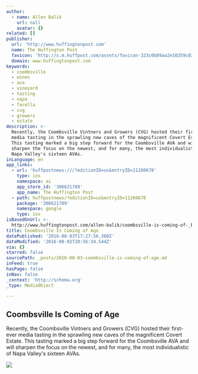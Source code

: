 ```yaml
---
author:
  - name: Allen Balik
    url: null
    avatar: {}
related: []
publisher:
  url: 'http://www.huffingtonpost.com'
  name: The Huffington Post
  favicon: 'http://s.m.huffpost.com/assets/favicon-323c0b89aa2e10359c0389ac87254b1b.ico'
  domain: www.huffingtonpost.com
keywords:
  - coombsville
  - wines
  - ava
  - vineyard
  - tasting
  - napa
  - farella
  - cvg
  - growers
  - estate
description: >-
  Recently, the Coombsville Vintners and Growers (CVG) hosted their first-ever
  media tasting in the sprawling new caves of the magnificent Covert Estate.
  This tasting marked a big step forward for the Coombsville AVA and will
  sharpen the focus on the newest, and for many, the most individualistic of
  Napa Valley's sixteen AVAs.
inLanguage: en
app_links:
  - url: 'huffpostnews:///?editionID=us&entryID=11260678'
    type: ios
    namespace: ai
    app_store_id: '306621789'
    app_name: The Huffington Post
  - path: huffpostnews/?editionID=us&entryID=11260678
    package: '306621789'
    namespace: google
    type: ios
isBasedOnUrl: >-
  http://www.huffingtonpost.com/allen-balik/coombsville-is-coming-of-_b_11260678.html
title: Coombsville Is Coming of Age
datePublished: '2016-08-03T17:27:56.360Z'
dateModified: '2016-08-02T20:56:34.544Z'
via: {}
starred: false
sourcePath: _posts/2016-08-03-coombsville-is-coming-of-age.md
inFeed: true
hasPage: false
inNav: false
_context: 'http://schema.org'
_type: MediaObject

---
```

<article style=""><h1>Coombsville Is Coming of Age</h1><p>Recently, the Coombsville Vintners and Growers (CVG) hosted their first-ever media tasting in the sprawling new caves of the magnificent Covert Estate. This tasting marked a big step forward for the Coombsville AVA and will sharpen the focus on the newest, and for many, the most individualistic of Napa Valley's sixteen AVAs.</p><img src="http://i.huffpost.com/gen/3337804/images/o-DEFAULT-facebook.jpg" /></article>
